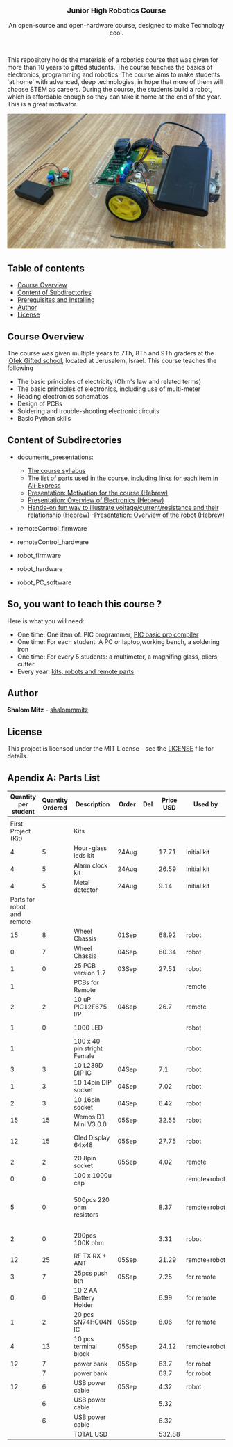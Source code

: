 <p align="center">
  <h3 align="center">Junior High Robotics Course</h3>

  <p align="center">
    An open-source and open-hardware course, designed to make Technology cool.
  </p>
</p>
<br>

This repository holds the materials of a robotics course that was given for more than 10 years to gifted students. The course teaches the basics of electronics, programming and robotics. The course aims to make students 'at home' with advanced, deep technologies, in hope that more of them will choose STEM as careers.
During the course, the students build a robot, which is affordable enough so they can take it home at the end of the year. This is a great motivator.

![Alt text](robot_and_remote.png?raw=true "The robot and remote-control assembled")

## Table of contents

- [Course Overview](#course-overview)
- [Content of Subdirectories](#content-of-subdirectories)
- [Prerequisites and Installing](#prerequisites-and-installing)
- [Author](#author)
- [License](#license)

## Course Overview

The course was given multiple years to 7Th, 8Th and 9Th graders at the i[Ofek Gifted school](http://projects.jerusalemfoundation.org/education/education/ofek-school-for-gifted-children.aspx), located at Jerusalem, Israel.
This course teaches the following

- The basic principles of electricity (Ohm's law and related terms)
- The basic principles of electronics, including use of multi-meter
- Reading electronics schematics
- Design of PCBs
- Soldering and trouble-shooting electronic circuits
- Basic Python skills


## Content of Subdirectories

- documents_presentations:
    - [The course syllabus](documents_presentations/syllabus.md)
    - [The list of parts used in the course, including links for each item in Ali-Express](documents_presentations/22_08_Ofek_robotics_purchases.xlsx)
    - [Presentation: Motivation for the course (Hebrew)](documents_presentations/advocating_technology_at_junior_high_Hebrew.pptx)
    - [Presentation: Overview of Electronics (Hebrew)](documents_presentations/electronics_overview_Hebrew.ppt)
    - [Hands-on fun way to illustrate voltage/current/resistance and their relationship (Hebrew)](documents_presentations/ohm_law_experiment.doc)
    -[Presentation: Overview of the robot (Hebrew)](documents_presentations/robot_overview_Hebrew.ppt) 

- remoteControl_firmware
- remoteControl_hardware
- robot_firmware
- robot_hardware
- robot_PC_software

## So, you want to teach this course ?

Here is what you will need:

- One time: One item of: PIC programmer, [PIC basic pro compiler](http://store.melabs.com/prod/PBP/PBP3-2.html)
- One time: For each student: A PC or laptop,working bench, a soldering iron
- One time: For every 5 students: a multimeter, a magnifing glass, pliers, cutter 
- Every year: [kits, robots and remote parts](documents_presentations/22_08_Ofek_robotics_purchases.xlsx)


## Author

**Shalom Mitz** - [shalommmitz](https://github.com/shalommmitz)

## License

This project is licensed under the MIT License - see the [LICENSE](LICENSE ) file for details.

## Apendix A: Parts List
| Quantity per student       | Quantity Ordered | Description                 | Order | Del | Price USD | Used by      | URL                                                                                                                                                                                   |                                 |
|----------------------------|------------------|-----------------------------|-------|-----|-----------|--------------|---------------------------------------------------------------------------------------------------------------------------------------------------------------------------------------|---------------------------------|
|                            |                  |                             |       |     |           |              |                                                                                                                                                                                       |                                 |
| First Project (Kit)        |                  | Kits                        |       |     |           |              |                                                                                                                                                                                       |                                 |
| 4                          | 5                | Hour-glass leds kit         | 24Aug |     | 17.71     | Initial kit  | https://www.aliexpress.com/item/1005002305819829.html                                                                                                                                 |                                 |
| 4                          | 5                | Alarm clock kit             | 24Aug |     | 26.59     | Initial kit  | https://www.aliexpress.com/item/4000302775578.html                                                                                                                                    |                                 |
| 4                          | 5                | Metal detector              | 24Aug |     | 9.14      | Initial kit  | https://www.aliexpress.com/item/33004705384.html                                                                                                                                      |                                 |
| Parts for robot and remote |                  |                             |       |     |           |              |                                                                                                                                                                                       |                                 |
| 15                         | 8                | Wheel Chassis               | 01Sep |     | 68.92     | robot        | https://www.aliexpress.com/item/1005004589986093.html                                                                                                                                 |                                 |
| 0                          | 7                | Wheel Chassis               | 04Sep |     | 60.34     | robot        | https://www.aliexpress.com/item/1005004589986093.html                                                                                                                                 |                                 |
| 1                          | 0                | 25 PCB version 1.7          | 03Sep |     | 27.51     | robot        | https://jlcpcb.com/                                                                                                                                                                   |                                 |
| 1                          |                  | PCBs for Remote             |       |     |           | remote       | https://jlcpcb.com/                                                                                                                                                                   |                                 |
| 2                          | 2                | 10 uP PIC12F675 I/P         | 04Sep |     | 26.7      | remote       | https://www.aliexpress.com/item/4000052205464.html                                                                                                                                    |                                 |
| 1                          | 0                | 1000 LED                    |       |     |           | robot        | https://www.aliexpress.com/item/Free-shipping-1000PCS-5-value-5mm-diffused-red-yellow-blue-green-white-R-G-B-W/2048531042.html                                                        |                                 |
| 1                          |                  | 100 x 40-pin stright Female |       |     |           | robot        | http://www.aliexpress.com/item/100PCS-2-54mm-40-Pin-Stright-Female-Single-Row-Pin-Header-Strip-PCB-Connector/32596334536.html                                                         |                                 |
| 3                          | 3                | 10 L239D DIP IC             | 04Sep |     | 7.1       | robot        | https://www.aliexpress.com/item/32844099228.html                                                                                                                                      |                                 |
| 1                          | 3                | 10 14pin DIP socket         | 04Sep |     | 7.02      | robot        | https://www.aliexpress.com/item/32799921132.html                                                                                                                                      |                                 |
| 2                          | 3                | 10 16pin socket             | 04Sep |     | 6.42      | robot        | https://www.aliexpress.com/item/32800892159.html                                                                                                                                      |                                 |
| 15                         | 15               | Wemos D1 Mini V3.0.0        | 05Sep |     | 32.55     | robot        | https://www.aliexpress.com/item/1005001621896145.html                                                                                                                                 |                                 |
| 12                         | 15               | Oled Display 64x48          | 05Sep |     | 27.75     | robot        | https://www.aliexpress.com/item/1005001621659840.htmlhttps://www.aliexpress.co/item/Free-Shipping-0-66-inch-Wemos-Oled-64X48-IIC-I2C-LCD-OLED-LED-Dispaly-Shield-for/32807210516.html |                                 |
| 2                          | 2                | 20 8pin socket              | 05Sep |     | 4.02      | remote       | https://www.aliexpress.com/item/32878848553.html                                                                                                                                      |                                 |
| 0                          | 0                | 100 x 1000u cap             |       |     |           | remote+robot | http://www.aliexpress.com/item/Free-Shipping-DIP-Electrolytic-capacitor-1000UF-16V-8-12mm-100pcs-lot-NEW-in-stock-if-can/2010462041.html                                              |                                 |
| 5                          | 0                | 500pcs 220 ohm resistors    |       |     | 8.37      | remote+robot | https://www.aliexpress.com/item/32829082640.html                                                                                                                                      | Note: 5 per robot, 1 per remote |
| 2                          | 0                | 200pcs 100K ohm             |       |     | 3.31      | robot        | https://www.aliexpress.com/item/1005002000626397.html                                                                                                                                 | Note: 2 per robot               |
| 12                         | 25               | RF TX RX + ANT              | 05Sep |     | 21.29     | remote+robot | https://www.aliexpress.com/item/32980820915.html                                                                                                                                      |                                 |
| 3                          | 7                | 25pcs push btn              | 05Sep |     | 7.25      | for remote   | https://www.aliexpress.com/item/32834276752.html                                                                                                                                      |                                 |
| 0                          | 0                | 10 2 AA Battery Holder      |       |     | 6.99      | for remote   | http://www.aliexpress.com/item/10PCS-2-AA-3A-Battery-3V-Holder-Box-Case-with-5-5-Leads-and-ON-OFF/1985883563.html                                                                     |                                 |
| 1                          | 2                | 20 pcs SN74HC04N IC         | 05Sep |     | 8.06      | for remote   | https://www.aliexpress.com/item/1005002920656915.html                                                                                                                                 |                                 |
| 4                          | 13               | 10 pcs terminal block       | 05Sep |     | 24.12     | remote+robot | https://www.aliexpress.com/item/4000899450689.html                                                                                                                                    |                                 |
| 12                         | 7                | power bank                  | 05Sep |     | 63.7      | for robot    | https://www.aliexpress.com/item/1005004701731413.html                                                                                                                                 |                                 |
|                            | 7                | power bank                  |       |     | 63.7      | for robot    | https://www.aliexpress.com/item/1005004701731413.html                                                                                                                                 |                                 |
| 12                         | 6                | USB power cable             | 05Sep |     | 4.32      | robot        | https://www.aliexpress.com/item/4001022946203.html                                                                                                                                    |                                 |
|                            | 6                | USB power cable             |       |     | 5.32      |              | https://www.aliexpress.com/item/4001022946203.html                                                                                                                                    |                                 |
|                            | 6                | USB power cable             |       |     | 6.32      |              | https://www.aliexpress.com/item/4001022946203.html                                                                                                                                    |                                 |
|                            |                  | TOTAL USD                   |       |     | 532.88    |              |                                                                                                                                                                                       |                                 |

